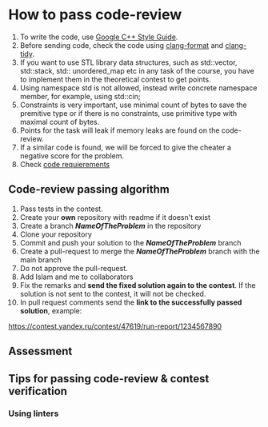 # How to pass code-review

1. To write the code, use [Google C++ Style Guide].
2. Before sending code, check the code using [clang-format] and [clang-tidy].
3. If you want to use STL library data structures, such as std::vector, std::stack, std:: unordered_map etc in any task of the course, you have to implement them in the theoretical contest to get points.
4. Using namespace std is not allowed, instead write concrete namespace member, for example, using std::cin;
5. Constraints is very important, use minimal count of bytes to save the premitive type or if there is no constraints, use primitive type with maximal count of bytes.
6. Points for the task will leak if memory leaks are found on the code-review.
7. If a similar code is found, we will be forced to give the cheater a negative score for the problem.
8. Check [code requierements](https://docs.google.com/spreadsheets/d/1NXoOu42hexrdHx2EKIPVUZt6JknI87JLroHxAc90bc0/edit?usp=sharing)

## Code-review passing algorithm

 1. Pass tests in the contest.
 2. Create your **own** repository with readme if it doesn't exist
 3. Create a branch ***NameOfTheProblem*** in the repository
 4. Clone your repository
 5. Commit and push your solution to the ***NameOfTheProblem*** branch
 6. Create a pull-request to merge the ***NameOfTheProblem*** branch with the main branch
 7. Do not approve the pull-request.
 8. Add Islam and me to collaborators
 9. Fix the remarks and **send the fixed solution again to the contest**. If the solution is not sent to the contest, it will not be checked.
 10. In pull request comments send the **link to the successfully passed solution**, example:

https://contest.yandex.ru/contest/47619/run-report/1234567890

## Assessment

## Tips for passing code-review & contest verification
### Using linters

[//]: #
[Google C++ Style Guide]: <https://google.github.io/styleguide/cppguide.html>
[adress sanitazer]: https://github.com/google/sanitizers/wiki/AddressSanitizer
[CLion]: https://www.jetbrains.com/clion
[CLion clang-tidy]: https://www.jetbrains.com/help/clion/clang-tidy-checks-support.html
[CLion clang-format]: https://www.jetbrains.com/help/clion/clangformat-as-alternative-formatter.html
[clang-format]: https://clang.llvm.org/docs/ClangFormat.html
[clang-tidy]: https://clang.llvm.org/extra/clang-tidy.html


